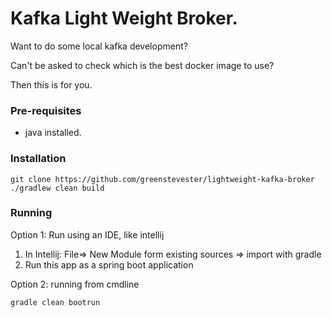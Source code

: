 # Kafka Light Weight Broker.

Want to do some local kafka development?

Can't be asked to check which is the best docker image to use?

Then this is for you.

### Pre-requisites

- java installed.


### Installation

    git clone https://github.com/greenstevester/lightweight-kafka-broker
    ./gradlew clean build

### Running

Option 1: Run using an IDE, like intellij

1. In Intellij: File=> New Module form existing sources => import with gradle
2. Run this app as a spring boot application

Option 2: running from cmdline

    gradle clean bootrun

